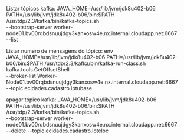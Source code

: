 
Listar tópicos kafka:
JAVA_HOME=/usr/lib/jvm/jdk8u402-b06 PATH=/usr/lib/jvm/jdk8u402-b06/bin:$PATH \
/usr/tdp/2.3/kafka/bin/kafka-topics.sh \
  --bootstrap-server worker-node01.bv00rqbdsnuujdgy3kanxosw4e.nx.internal.cloudapp.net:6667 \
  --list

Listar numero de mensagens do tópico:
env JAVA_HOME=/usr/lib/jvm/jdk8u402-b06 PATH=/usr/lib/jvm/jdk8u402-b06/bin:$PATH /usr/tdp/2.3/kafka/bin/kafka-run-class.sh kafka.tools.GetOffsetShell \
  --broker-list Worker-Node01.bv00rqbdsnuujdgy3kanxosw4e.nx.internal.cloudapp.net:6667 \
  --topic ecidades.cadastro.iptubase

apagar tópico kafka:
JAVA_HOME=/usr/lib/jvm/jdk8u402-b06 PATH=/usr/lib/jvm/jdk8u402-b06/bin:$PATH \
/usr/tdp/2.3/kafka/bin/kafka-topics.sh \
  --bootstrap-server worker-node01.bv00rqbdsnuujdgy3kanxosw4e.nx.internal.cloudapp.net:6667 \
  --delete --topic ecidades.cadastro.loteloc
